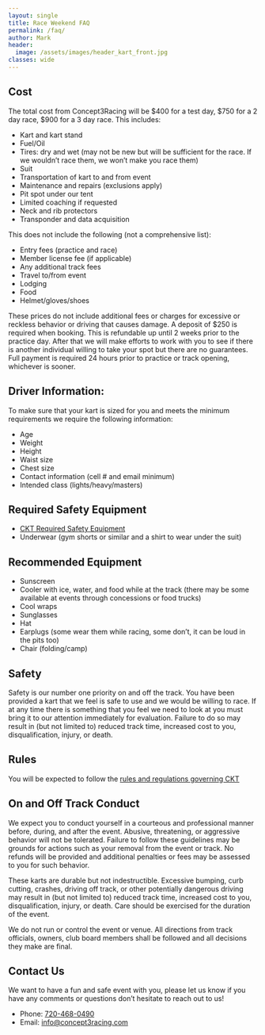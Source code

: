 ```yaml
---
layout: single
title: Race Weekend FAQ
permalink: /faq/
author: Mark
header:
  image: /assets/images/header_kart_front.jpg
classes: wide
---
```


## Cost
The total cost from Concept3Racing will be $400 for a test day, $750 for a 2 day race, $900 for a 3 day race. This includes:
* Kart and kart stand
* Fuel/Oil
* Tires: dry and wet (may not be new but will be sufficient for the race. If we wouldn’t race them, we won’t make you race them)
* Suit
* Transportation of kart to and from event
* Maintenance and repairs (exclusions apply)
* Pit spot under our tent
* Limited coaching if requested
* Neck and rib protectors
* Transponder and data acquisition

This does not include the following (not a comprehensive list):
* Entry fees (practice and race)
* Member license fee (if applicable)
* Any additional track fees
* Travel to/from event
* Lodging
* Food
* Helmet/gloves/shoes

These prices do not include additional fees or charges for excessive or reckless behavior or driving that causes damage.
A deposit of $250 is required when booking. This is refundable up until 2 weeks prior to the practice day. After that we will make efforts to work with you to see if there is another individual willing to take your spot but there are no guarantees. Full payment is required 24 hours prior to practice or track opening, whichever is sooner.

## Driver Information:
To make sure that your kart is sized for you and meets the minimum requirements we require the following information:
* Age
* Weight
* Height
* Waist size
* Chest size
* Contact information (cell # and email minimum)
* Intended class (lights/heavy/masters)

## Required Safety Equipment
- [CKT Required Safety Equipment](https://www.coloradokartingtour.com/required-safety-equipment)
- Underwear (gym shorts or similar and a shirt to wear under the suit)

## Recommended Equipment
* Sunscreen
* Cooler with ice, water, and food while at the track (there may be some available at events through concessions or food trucks)
* Cool wraps
* Sunglasses
* Hat
* Earplugs (some wear them while racing, some don’t, it can be loud in the pits too)
* Chair (folding/camp)

## Safety
Safety is our number one priority on and off the track.
You have been provided a kart that we feel is safe to use and we would be willing to race.
If at any time there is something that you feel we need to look at you must bring it to our attention immediately for evaluation.
Failure to do so may result in (but not limited to) reduced track time, increased cost to you, disqualification, injury, or death.

## Rules
You will be expected to follow the [rules and regulations governing CKT](
https://www.coloradokartingtour.com/general-resources/)

## On and Off Track Conduct

We expect you to conduct yourself in a courteous and professional manner before, during, and after the event.
Abusive, threatening, or aggressive behavior will not be tolerated.
Failure to follow these guidelines may be grounds for actions such as your removal from the event or track.
No refunds will be provided and additional penalties or fees may be assessed to you for such behavior.

These karts are durable but not indestructible.
Excessive bumping, curb cutting, crashes, driving off track, or other potentially dangerous driving may result in (but not limited to) reduced track time, increased cost to you, disqualification, injury, or death.
Care should be exercised for the duration of the event.

We do not run or control the event or venue.
All directions from track officials, owners, club board members shall be followed and all decisions they make are final.

## Contact Us

We want to have a fun and safe event with you, please let us know if you have any comments or questions don’t hesitate to reach out to us!

* Phone: [720-468-0490](tel:720-468-0490)
* Email: [info@concept3racing.com](mailto:info@concept3racing.com)
